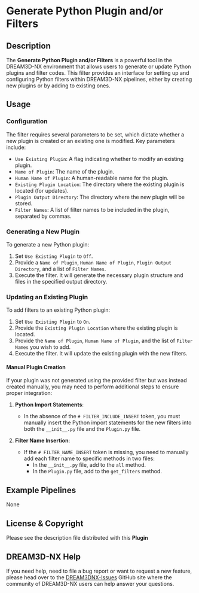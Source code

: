 # Generate Python Plugin and/or Filters

## Description

The **Generate Python Plugin and/or Filters** is a powerful tool in the DREAM3D-NX environment that allows users to generate or update Python plugins and filter codes. This filter provides an interface for setting up and configuring Python filters within DREAM3D-NX pipelines, either by creating new plugins or by adding to existing ones.

## Usage

### Configuration

The filter requires several parameters to be set, which dictate whether a new plugin is created or an existing one is modified. Key parameters include:

- `Use Existing Plugin`: A flag indicating whether to modify an existing plugin.
- `Name of Plugin`: The name of the plugin.
- `Human Name of Plugin`: A human-readable name for the plugin.
- `Existing Plugin Location`: The directory where the existing plugin is located (for updates).
- `Plugin Output Directory`: The directory where the new plugin will be stored.
- `Filter Names`: A list of filter names to be included in the plugin, separated by commas.

### Generating a New Plugin

To generate a new Python plugin:
1. Set `Use Existing Plugin` to `Off`.
2. Provide a `Name of Plugin`, `Human Name of Plugin`, `Plugin Output Directory`, and a list of `Filter Names`.
3. Execute the filter. It will generate the necessary plugin structure and files in the specified output directory.

### Updating an Existing Plugin

To add filters to an existing Python plugin:
1. Set `Use Existing Plugin` to `On`.
2. Provide the `Existing Plugin Location` where the existing plugin is located.
3. Provide the `Name of Plugin`, `Human Name of Plugin`, and the list of `Filter Names` you wish to add.
4. Execute the filter. It will update the existing plugin with the new filters.

#### Manual Plugin Creation

If your plugin was not generated using the provided filter but was instead created manually, you may need to perform additional steps to ensure proper integration:

1. **Python Import Statements**:
   - In the absence of the `# FILTER_INCLUDE_INSERT` token, you must manually insert the Python import statements for the new filters into both the `__init__.py` file and the `Plugin.py` file.

2. **Filter Name Insertion**:
   - If the `# FILTER_NAME_INSERT` token is missing, you need to manually add each filter name to specific methods in two files:
       - In the `__init__.py` file, add to the `all` method.
       - In the `Plugin.py` file, add to the `get_filters` method. 

## Example Pipelines

None

## License & Copyright

Please see the description file distributed with this **Plugin**

## DREAM3D-NX Help

If you need help, need to file a bug report or want to request a new feature, please head over to the [DREAM3DNX-Issues](https://github.com/BlueQuartzSoftware/DREAM3DNX-Issues/discussions) GitHub site where the community of DREAM3D-NX users can help answer your questions.
